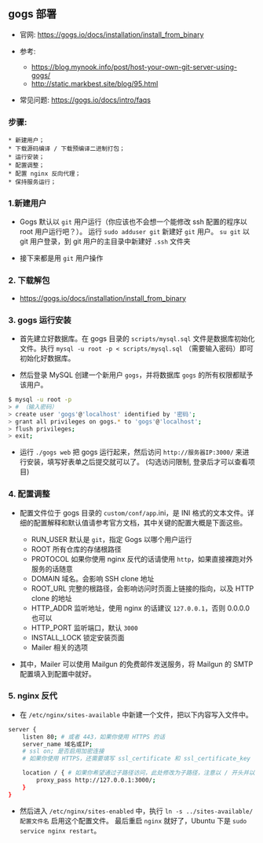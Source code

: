 ## gogs 部署
* 官网: https://gogs.io/docs/installation/install_from_binary

* 参考:
    * https://blog.mynook.info/post/host-your-own-git-server-using-gogs/
    * http://static.markbest.site/blog/95.html

* 常见问题: https://gogs.io/docs/intro/faqs

### 步骤:
    * 新建用户；
    * 下载源码编译 / 下载预编译二进制打包；
    * 运行安装；
    * 配置调整；
    * 配置 nginx 反向代理；
    * 保持服务运行；


### 1.新建用户
* Gogs 默认以 `git` 用户运行（你应该也不会想一个能修改 ssh 配置的程序以 root 用户运行吧？）。 运行 `sudo adduser git` 新建好 `git` 用户。 `su git` 以 git 用户登录，到 git 用户的主目录中新建好 `.ssh` 文件夹

* 接下来都是用 `git` 用户操作


### 2. 下载解包
* https://gogs.io/docs/installation/install_from_binary


### 3. gogs 运行安装
* 首先建立好数据库。在 gogs 目录的 `scripts/mysql.sql` 文件是数据库初始化文件。执行 `mysql -u root -p < scripts/mysql.sql` （需要输入密码）即可初始化好数据库。

* 然后登录 MySQL 创建一个新用户 `gogs`，并将数据库 `gogs` 的所有权限都赋予该用户。
```sh
$ mysql -u root -p
> # （输入密码）
> create user 'gogs'@'localhost' identified by '密码';
> grant all privileges on gogs.* to 'gogs'@'localhost';
> flush privileges;
> exit;
```

* 运行 `./gogs web` 把 gogs 运行起来，然后访问 `http://服务器IP:3000/` 来进行安装，填写好表单之后提交就可以了。  (勾选访问限制, 登录后才可以查看项目)


### 4. 配置调整
* 配置文件位于 gogs 目录的 `custom/conf/app`.ini，是 INI 格式的文本文件。详细的配置解释和默认值请参考官方文档，其中关键的配置大概是下面这些。
    * RUN_USER 默认是 `git`，指定 Gogs 以哪个用户运行
    * ROOT 所有仓库的存储根路径
    * PROTOCOL 如果你使用 nginx 反代的话请使用 `http`，如果直接裸跑对外服务的话随意
    * DOMAIN 域名。会影响 SSH clone 地址
    * ROOT_URL 完整的根路径，会影响访问时页面上链接的指向，以及 HTTP clone 的地址
    * HTTP_ADDR 监听地址，使用 nginx 的话建议 `127.0.0.1`，否则 0.0.0.0 也可以
    * HTTP_PORT 监听端口，默认 `3000`
    * INSTALL_LOCK 锁定安装页面
    * Mailer 相关的选项

* 其中，Mailer 可以使用 Mailgun 的免费邮件发送服务，将 Mailgun 的 SMTP 配置填入到配置中就好。


### 5. nginx 反代
* 在 `/etc/nginx/sites-available` 中新建一个文件，把以下内容写入文件中。
```sh
server {
    listen 80; # 或者 443，如果你使用 HTTPS 的话    
    server_name 域名或IP;
    # ssl on; 是否启用加密连接
    # 如果你使用 HTTPS，还需要填写 ssl_certificate 和 ssl_certificate_key

    location / { # 如果你希望通过子路径访问，此处修改为子路径，注意以 / 开头并以 / 结束
        proxy_pass http://127.0.0.1:3000/;
    }
}
```

* 然后进入 `/etc/nginx/sites-enabled` 中，执行 `ln -s ../sites-available/配置文件名` 启用这个配置文件。 最后重启 `nginx` 就好了，Ubuntu 下是 `sudo service nginx restart`。
